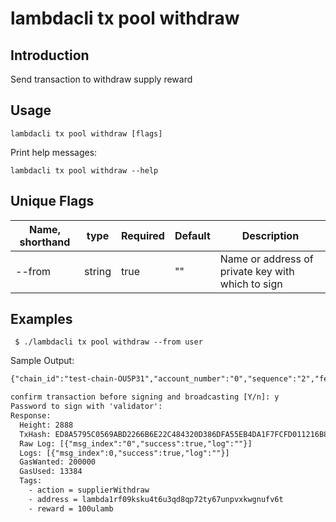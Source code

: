 # lambdacli tx pool withdraw

## Introduction

Send transaction to withdraw supply reward

## Usage

```
lambdacli tx pool withdraw [flags]
```

Print help messages:
```
lambdacli tx pool withdraw --help
```

## Unique Flags

| Name, shorthand              | type   | Required | Default  | Description                                                         |
| ---------------------------- | -----  | -------- | -------- | ------------------------------------------------------------------- | 
| --from                       | string | true     | ""       |  Name or address of private key with which to sign |

## Examples

```
 $ ./lambdacli tx pool withdraw --from user

```

Sample Output:
```txt
{"chain_id":"test-chain-OU5P31","account_number":"0","sequence":"2","fee":{"amount":null,"gas":"200000"},"msgs":[{"type":"lambda/MsgSupplierWithdraw","value":{"address":"lambda1rf09ksku4t6u3qd8qp72ty67unpvxkwgnufv6t","marketName":"lambdax"}}],"memo":""}

confirm transaction before signing and broadcasting [Y/n]: y
Password to sign with 'validator':
Response:
  Height: 2888
  TxHash: ED8A5795C0569ABD2266B6E22C484320D386DFA55EB4DA1F7FCFD011216B8932
  Raw Log: [{"msg_index":"0","success":true,"log":""}]
  Logs: [{"msg_index":0,"success":true,"log":""}]
  GasWanted: 200000
  GasUsed: 13384
  Tags:
    - action = supplierWithdraw
    - address = lambda1rf09ksku4t6u3qd8qp72ty67unpvxkwgnufv6t
    - reward = 100ulamb
```
